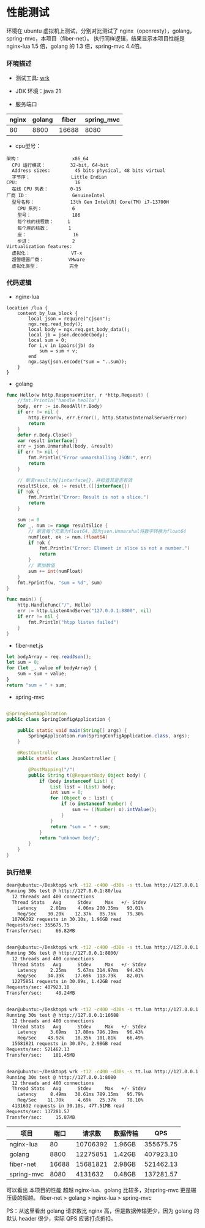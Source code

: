 # 性能测试

环境在 ubuntu 虚拟机上测试，分别对比测试了 nginx（openresty），golang，spring-mvc，本项目（fiber-net）。
执行同样逻辑，结果显示本项目性能是 nginx-lua 1.5 倍，golang 的 1.3 倍，spring-mvc 4.4倍。

### 环境描述

- 测试工具:  [wrk](https://github.com/wg/wrk)
- JDK 环境：java 21

- 服务端口

 nginx | golang | fiber | spring_mvc 
-------|--------|-------|------------
 80    | 8800   | 16688 | 8080       

- cpu型号：

```
架构：                   x86_64
  CPU 运行模式：         32-bit, 64-bit
  Address sizes:         45 bits physical, 48 bits virtual
  字节序：               Little Endian
CPU:                     16
  在线 CPU 列表：        0-15
厂商 ID：                GenuineIntel
  型号名称：             13th Gen Intel(R) Core(TM) i7-13700H
    CPU 系列：           6
    型号：               186
    每个核的线程数：     1
    每个座的核数：       1
    座：                 16
    步进：               2
Virtualization features: 
  虚拟化：               VT-x
  超管理器厂商：         VMware
  虚拟化类型：           完全
```

### 代码逻辑

- nginx-lua

```nginx
location /lua {
    content_by_lua_block {
        local json = require("cjson");
        ngx.req.read_body();
        local body = ngx.req.get_body_data();
        local jb = json.decode(body);
        local sum = 0;
        for i,v in ipairs(jb) do
            sum = sum + v;
        end
        ngx.say(json.encode("sum = "..sum));
    }
}
```

- golang

```go
func Hello(w http.ResponseWriter, r *http.Request) {
    //fmt.Println("handle heollo")
    body, err := io.ReadAll(r.Body)
    if err != nil {
        http.Error(w, err.Error(), http.StatusInternalServerError)
        return
    }
    defer r.Body.Close()
    var result interface{}
    err = json.Unmarshal(body, &result)
    if err != nil {
        fmt.Println("Error unmarshalling JSON:", err)
        return
    }

    // 断言result为[]interface{}，并检查其是否有效
    resultSlice, ok := result.([]interface{})
    if !ok {
        fmt.Println("Error: Result is not a slice.")
        return
    }

    sum := 0
    for _, num := range resultSlice {
        // 断言每个元素为float64，因为json.Unmarshal将数字转换为float64
        numFloat, ok := num.(float64)
        if !ok {
            fmt.Println("Error: Element in slice is not a number.")
            return
        }
        // 累加数值
        sum += int(numFloat)
    }
    fmt.Fprintf(w, "sum = %d", sum)
}

func main() {
    http.HandleFunc("/", Hello)
    err := http.ListenAndServe("127.0.0.1:8800", nil)
    if err != nil {
        fmt.Println("htpp listen failed")
    }
}
```

- fiber-net.js

```javascript
let bodyArray = req.readJson();
let sum = 0;
for (let _, value of bodyArray) {
    sum = sum + value;
}
return "sum = " + sum;
```

- spring-mvc

```java

@SpringBootApplication
public class SpringConfigApplication {

    public static void main(String[] args) {
        SpringApplication.run(SpringConfigApplication.class, args);
    }

    @RestController
    public static class JsonController {

        @PostMapping("/")
        public String t(@RequestBody Object body) {
            if (body instanceof List) {
                List list = (List) body;
                int sum = 0;
                for (Object o : list) {
                    if (o instanceof Number) {
                        sum += ((Number) o).intValue();
                    }
                }
                return "sum = " + sum;
            }
            return "unknown body";
        }
    }
}
```

### 执行结果

```bash
dear@ubuntu:~/Desktop$ wrk -t12 -c400 -d30s -s tt.lua http://127.0.0.1:80/lua
Running 30s test @ http://127.0.0.1:80/lua
  12 threads and 400 connections
  Thread Stats   Avg      Stdev     Max   +/- Stdev
    Latency     2.01ms    4.06ms 200.35ms   93.01%
    Req/Sec    30.20k    12.37k   85.76k    79.30%
  10706392 requests in 30.10s, 1.96GB read
Requests/sec: 355675.75
Transfer/sec:     66.82MB


dear@ubuntu:~/Desktop$ wrk -t12 -c400 -d30s -s tt.lua http://127.0.0.1:8800/
Running 30s test @ http://127.0.0.1:8800/
  12 threads and 400 connections
  Thread Stats   Avg      Stdev     Max   +/- Stdev
    Latency     2.25ms    5.67ms 314.97ms   94.43%
    Req/Sec    34.39k    17.69k  113.79k    82.01%
  12275851 requests in 30.09s, 1.42GB read
Requests/sec: 407923.10
Transfer/sec:     48.24MB


dear@ubuntu:~/Desktop$ wrk -t12 -c400 -d30s -s tt.lua http://127.0.0.1:16688
Running 30s test @ http://127.0.0.1:16688
  12 threads and 400 connections
  Thread Stats   Avg      Stdev     Max   +/- Stdev
    Latency     3.69ms   17.88ms 796.19ms   96.43%
    Req/Sec    43.92k    18.35k  101.81k    66.49%
  15681821 requests in 30.07s, 2.98GB read
Requests/sec: 521462.13
Transfer/sec:    101.45MB


dear@ubuntu:~/Desktop$ wrk -t12 -c400 -d30s -s tt.lua http://127.0.0.1:8080
Running 30s test @ http://127.0.0.1:8080
  12 threads and 400 connections
  Thread Stats   Avg      Stdev     Max   +/- Stdev
    Latency     8.49ms   30.61ms 789.15ms   95.79%
    Req/Sec    11.70k     4.69k   25.37k    78.10%
  4131632 requests in 30.10s, 477.51MB read
Requests/sec: 137281.57
Transfer/sec:     15.87MB
```

 项目         | 端口    | 请求数      | 数据传输   | QPS       
------------|-------|----------|--------|-----------
 nginx-lua  | 80    | 10706392 | 1.96GB | 355675.75 
 golang     | 8800  | 12275851 | 1.42GB | 407923.10 
 fiber-net  | 16688 | 15681821 | 2.98GB | 521462.13 
 spring-mvc | 8080  | 4131632  | 0.48GB | 137281.57 

可以看出 本项目的性能 超越 nginx-lua、golang 比较多，对spring-mvc 更是碾压级的超越。
fiber-net > golang > nginx-lua > spring-mvc

PS：从这里看出 golang 请求数比 nginx 高，但是数据传输更少，因为 golang 的默认 header 很少，实际 QPS 应该打点折扣。
